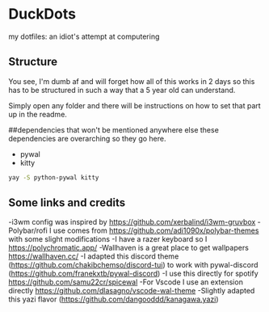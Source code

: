# DuckDots
my dotfiles: an idiot's attempt at computering


## Structure
You see, I'm dumb af and will forget how all of this works in 2 days so this has to be structured in such a way that a 5 year old can understand.

Simply open any folder and there will be instructions on how to set that part up in the readme.

##dependencies that won't be mentioned anywhere else
these dependencies are overarching so they go here.

- pywal
- kitty

```bash
yay -S python-pywal kitty
```

## Some links and credits
-i3wm config was inspired by https://github.com/xerbalind/i3wm-gruvbox
-Polybar/rofi I use comes from https://github.com/adi1090x/polybar-themes with some slight modifications
-I have a razer keyboard so I https://polychromatic.app/
-Wallhaven is a great place to get wallpapers https://wallhaven.cc/
-I adapted this discord theme (https://github.com/chakibchemso/discord-tui) to work with pywal-discord (https://github.com/franekxtb/pywal-discord)
-I use this directly for spotify https://github.com/samu22cr/spicewal
-For Vscode I use an extension directly https://github.com/dlasagno/vscode-wal-theme
-Slightly adapted this yazi flavor (https://github.com/dangooddd/kanagawa.yazi)
